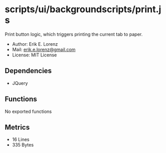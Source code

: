 # scripts/ui/backgroundscripts/print.js


Print button logic, which triggers printing the current tab to paper.

* Author: Erik E. Lorenz 
* Mail: <erik.e.lorenz@gmail.com>
* License: MIT License


## Dependencies


* JQuery


## Functions

No exported functions

## Metrics

* 16 Lines
* 335 Bytes

